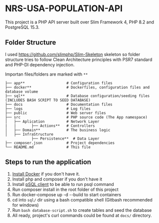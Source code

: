 # NRS-USA-POPULATION-API
This project is a PHP API server built over Slim Framework 4, PHP 8.2 and PostgreSQL 15.3.

## Folder Structure
I used https://github.com/slimphp/Slim-Skeleton skeleton so folder structure tries to follow Clean Architecture principles with PSR7 standard and PHP-DI dependency injection.

Importan files/folders are marked with `**`

```
├── app**                   # Configuration files
├── docker**                # Dockerfiles, configuration files and database volume
├── sql**                   # Database configuration/seeding files (INCLUDES BASH SCRIPT TO SEED DATABASE)
├── docs                    # Documentation files
├── logs                    # Log files
├── public                  # Web server files
├── src                     # PHP source code (The App namespace)
│   ├── Aplication          # Network Layer
|   |       ├── Actions**   # Controllers
│   ├── Domain**            # The business logic
│   ├── InfraStructure
            ├── Persistence**  # Data Layer
├── composer.json           # Project dependencies
└── README.md               # This file
```

## Steps to run the application
1. [Install Docker](https://docs.docker.com/desktop/?_gl=1*5wfq8t*_ga*MTQ2MjM3MDMwNC4xNjkwMDAyOTUy*_ga_XJWPQMJYHQ*MTY5MDA3NjM2Mi4yLjEuMTY5MDA3NjM2Ni41Ni4wLjA.) if you don't have it.
2. Install php and composer if you don't have it
3. Install [pSQL client](https://www.postgresql.org/download/) to be able to run psql command
4. Run composer install in the root folder of this project
5. Run docker-compose up -d --build to start containers
6. cd into `sql/` dir using a bash compatible shell (Gitbash recommended for windows)
7. Run `bash database-script.sh` to create tables and seed the database
8. All ready, project's curl commands could be found at `docs/` directory.
